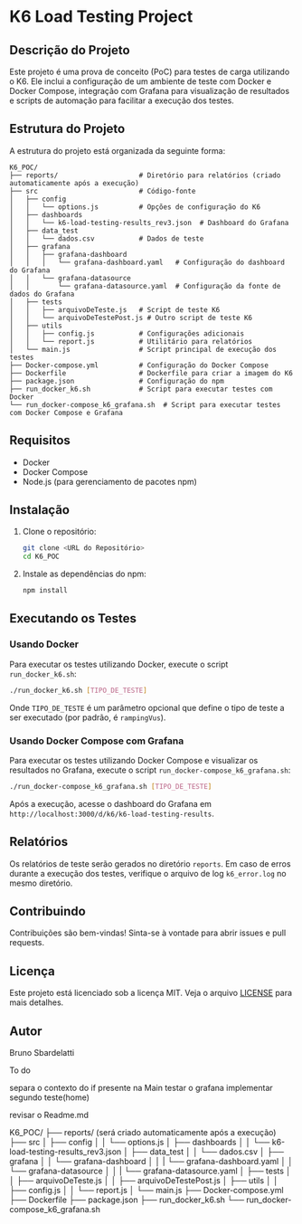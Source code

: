 # K6 Load Testing Project

## Descrição do Projeto
Este projeto é uma prova de conceito (PoC) para testes de carga utilizando o K6. Ele inclui a configuração de um ambiente de teste com Docker e Docker Compose, integração com Grafana para visualização de resultados e scripts de automação para facilitar a execução dos testes.

## Estrutura do Projeto
A estrutura do projeto está organizada da seguinte forma:

```
K6_POC/
├── reports/                    # Diretório para relatórios (criado automaticamente após a execução)
├── src                         # Código-fonte
│   ├── config
│   │   └── options.js          # Opções de configuração do K6
│   ├── dashboards
│   │   └── k6-load-testing-results_rev3.json  # Dashboard do Grafana
│   ├── data_test
│   │   └── dados.csv           # Dados de teste
│   ├── grafana
│   │   ├── grafana-dashboard
│   │   │   └── grafana-dashboard.yaml   # Configuração do dashboard do Grafana
│   │   └── grafana-datasource
│   │       └── grafana-datasource.yaml  # Configuração da fonte de dados do Grafana
│   ├── tests
│   │   ├── arquivoDeTeste.js   # Script de teste K6
│   │   └── arquivoDeTestePost.js # Outro script de teste K6
│   ├── utils
│   │   ├── config.js           # Configurações adicionais
│   │   └── report.js           # Utilitário para relatórios
│   └── main.js                 # Script principal de execução dos testes
├── Docker-compose.yml          # Configuração do Docker Compose
├── Dockerfile                  # Dockerfile para criar a imagem do K6
├── package.json                # Configuração do npm
├── run_docker_k6.sh            # Script para executar testes com Docker
└── run_docker-compose_k6_grafana.sh  # Script para executar testes com Docker Compose e Grafana
```

## Requisitos
- Docker
- Docker Compose
- Node.js (para gerenciamento de pacotes npm)

## Instalação
1. Clone o repositório:
   ```sh
   git clone <URL do Repositório>
   cd K6_POC
   ```

2. Instale as dependências do npm:
   ```sh
   npm install
   ```

## Executando os Testes

### Usando Docker
Para executar os testes utilizando Docker, execute o script `run_docker_k6.sh`:

```sh
./run_docker_k6.sh [TIPO_DE_TESTE]
```

Onde `TIPO_DE_TESTE` é um parâmetro opcional que define o tipo de teste a ser executado (por padrão, é `rampingVus`).

### Usando Docker Compose com Grafana
Para executar os testes utilizando Docker Compose e visualizar os resultados no Grafana, execute o script `run_docker-compose_k6_grafana.sh`:

```sh
./run_docker-compose_k6_grafana.sh [TIPO_DE_TESTE]
```

Após a execução, acesse o dashboard do Grafana em `http://localhost:3000/d/k6/k6-load-testing-results`.

## Relatórios
Os relatórios de teste serão gerados no diretório `reports`. Em caso de erros durante a execução dos testes, verifique o arquivo de log `k6_error.log` no mesmo diretório.

## Contribuindo
Contribuições são bem-vindas! Sinta-se à vontade para abrir issues e pull requests.

## Licença
Este projeto está licenciado sob a licença MIT. Veja o arquivo [LICENSE](LICENSE) para mais detalhes.

## Autor
Bruno Sbardelatti




To do 

separa o contexto do if presente na Main
testar o grafana
implementar segundo teste(home)

revisar o Readme.md



K6_POC/
├── reports/ (será criado automaticamente após a execução)
├── src
│ ├── config
│ │ └── options.js
│ ├── dashboards
│ │ └── k6-load-testing-results_rev3.json
│ ├── data_test
│ │ └── dados.csv
│ ├── grafana
│ │ └── grafana-dashboard
│ │ | └── grafana-dashboard.yaml
│ │ └── grafana-datasource
│ │ | └── grafana-datasource.yaml
│ ├── tests
│ │ ├── arquivoDeTeste.js
│ │ ├── arquivoDeTestePost.js
│ ├── utils
│ │ ├── config.js
│ │ └── report.js
│ └── main.js
├── Docker-compose.yml
├── Dockerfile
├── package.json
├── run_docker_k6.sh
└── run_docker-compose_k6_grafana.sh


